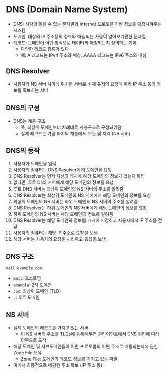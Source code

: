 # DNS (Domain Name System)
- DNS: 사람이 읽을 수 있는 문자열과 Internet 프로토콜 기반 정보를 매칭시켜주는 시스템
- 도메인: 대상의 IP 주소등의 정보와 매핑되는 사람이 알아보기편한 문자열
- 레코드: 도메인이 어떤 방식으로 데이터와 매칭되는지 정의하는 기록
  - 다양한 레코드 종류가 있다
  - 예: A 레코드는 IPv4 주소와 매칭, AAAA 레코드는 IPv6 주소와 매칭

## DNS Resolver
- 사용자와 NS 서버 사이에 위치한 서버로 실제 유저의 요청에 따라 IP 주소 등의 정보를 확보하는 서버

## DNS의 구성
- DNS는 계층 구조
  - 즉, 최상위 도메인부터 차례대로 계층구조로 구성돼있음
  - 실제 레코드는 가장 마지막 계층에서 보관 및 처리 (NS 서버)

## DNS의 동작
1. 사용자가 도메인을 입력
2. 사용자의 컴퓨터는 DNS Resolver에게 도메인을 요청
3. DNS Resolver는 먼저 자신의 캐시에 해당 도메인의 정보가 있는지 확인
4. 없다면, 루트 DNS 서버에게 해당 도메인의 정보를 요청
5. 루트 DNS 서버는 최상위 도메인의 NS 서버의 주소를 알려줌
6. DNS Resolver는 최상위 도메인의 NS 서버에게 해당 도메인의 정보를 요청
7. 최상위 도메인의 NS 서버는 하위 도메인의 NS 서버의 주소를 알려줌
8. DNS Resolver는 하위 도메인의 NS 서버에게 해당 도메인의 정보를 요청
9. 하위 도메인의 NS 서버는 해당 도메인의 정보를 알려줌
10. DNS Resolver는 해당 도메인의 정보를 캐시에 저장하고 사용자에게 IP 주소를 전달
11. 사용자의 컴퓨터는 해당 IP 주소로 요청을 보냄
12. 해당 서버는 사용자의 요청을 처리하고 응답을 보냄

## DNS 구조
`mail.example.com.`
- `mail`: 호스트명
- `example`: 2차 도메인
- `com`: 최상위 도메인 (TLD)
- `.`: 루트 도메인

## NS 서버
- 실제 도메인의 레코드를 가지고 있는 서버
  - 이 NS 서버의 주소를 TLDs에 등록해두면 클라이언트에서 DNS 쿼리에 따라 이쪽으로 도착 
- 해당 도메인 및 서브도메인들이 어떤 프로토콜의 어떤 주소로 매핑되는지에 관한 Zone File 보유
  - Zone File: 도메인의 레코드 정보를 가지고 있는 파일
- 여기서 최종적으로 매핑된 주소 확보 (IP 주소 등)